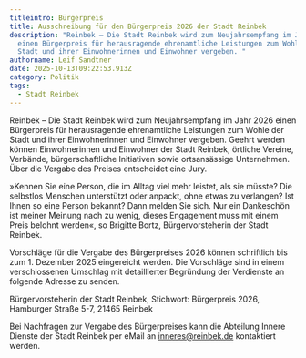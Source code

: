 ```yaml
---
titleintro: Bürgerpreis
title: Ausschreibung für den Bürgerpreis 2026 der Stadt Reinbek
description: "Reinbek – Die Stadt Reinbek wird zum Neujahrsempfang im Jahr 2026
  einen Bürgerpreis für herausragende ehrenamtliche Leistungen zum Wohle der
  Stadt und ihrer Einwohnerinnen und Einwohner vergeben. "
authorname: Leif Sandtner
date: 2025-10-13T09:22:53.913Z
category: Politik
tags:
  - Stadt Reinbek
---
```

Reinbek – Die Stadt Reinbek wird zum Neujahrsempfang im Jahr 2026 einen Bürgerpreis für herausragende ehrenamtliche Leistungen zum Wohle der Stadt und ihrer Einwohnerinnen und Einwohner vergeben. Geehrt werden können Einwohnerinnen und Einwohner der Stadt Reinbek, örtliche Vereine, Verbände, bürgerschaftliche Initiativen sowie ortsansässige Unternehmen. Über die Vergabe des Preises entscheidet eine Jury. 

»Kennen Sie eine Person, die im Alltag viel mehr leistet, als sie müsste? Die selbstlos Menschen unterstützt oder anpackt, ohne etwas zu verlangen? Ist Ihnen so eine Person bekannt? Dann melden Sie sich. Nur ein Dankeschön ist meiner Meinung nach zu wenig, dieses Engagement muss mit einem Preis belohnt werden«, so Brigitte Bortz, Bürgervorsteherin der Stadt Reinbek.

Vorschläge für die Vergabe des Bürgerpreises 2026 können schriftlich bis zum 1. Dezember 2025 eingereicht werden. Die Vorschläge sind in einem verschlossenen Umschlag mit detaillierter Begründung der Verdienste an folgende Adresse zu senden.

Bürgervorsteherin der Stadt Reinbek, Stichwort: Bürgerpreis 2026, Hamburger Straße 5-7, 21465 Reinbek

Bei Nachfragen zur Vergabe des Bürgerpreises kann die Abteilung Innere Dienste der Stadt Reinbek per eMail an inneres@reinbek.de kontaktiert werden.